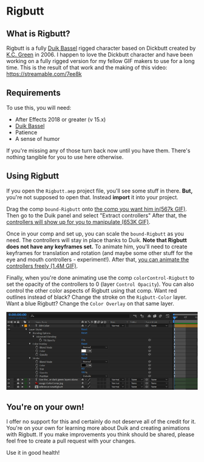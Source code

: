 # Rigbutt

## What is Rigbutt?

Rigbutt is a fully [Duik Bassel](https://rainboxprod.coop/en/tools/duik/) rigged character based on Dickbutt created by [K.C. Green](https://kcgreendotcom.com) in 2006. I happen to love the Dickbutt character and have been working on a fully rigged version for my fellow GIF makers to use for a long time. This is the result of that work and the making of this video: https://streamable.com/7ee8k

## Requirements

To use this, you will need:

* After Effects 2018 or greater (v 15.x)
* [Duik Bassel](https://rainboxprod.coop/en/tools/duik/)
* Patience
* A sense of humor

If you're missing any of those turn back now until you have them. There's nothing tangible for you to use here otherwise.

## Using Rigbutt

If you open the `Rigbutt.aep` project file, you'll see some stuff in there. **But,** you're not supposed to open that. Instead **import** it into your project.

Drag the comp `bound-Rigbutt` onto [the comp you want him in(567k GIF)](documentationImages/rigbutt-import.gif). Then go to the Duik panel and select "Extract controllers" After that, the [controllers will show up for you to manipulate (653K GIF)](documentationImages/rigbutt-dragToComp.gif).

Once in your comp and set up, you can scale the `bound-Rigbutt` as you need. The controllers will stay in place thanks to Duik. **Note that Rigbutt does not have any keyframes set.** To animate him, you'll need to create keyframes for translation and rotation (and maybe some other stuff for the eye and mouth controllers - experiment!). After that, [you can animate the controllers freely (1.4M GIF)](documentationImages/rigbutt-keyIng.gif).

Finally, when you're done animating use the comp `colorControl-Rigbutt` to set the opacity of the controllers to 0 (layer `Control Opacity`). You can also control the other color aspects of Rigbutt using that comp. Want red outlines instead of black? Change the stroke on the `Rigbutt-Color` layer. Want a blue Rigbutt? Change the `Color Overlay` on that same layer.

![Rigbutt Color Comp](documentationImages/usage-ColorComp.jpg?raw=true "Rigbutt Color Comp")

## You're on your own!

I offer no support for this and certainly do not deserve all of the credit for it. You're on your own for learning more about Duik and creating animations with Rigbutt. If you make improvements you think should be shared, please feel free to create a pull request with your changes.

Use it in good health!
